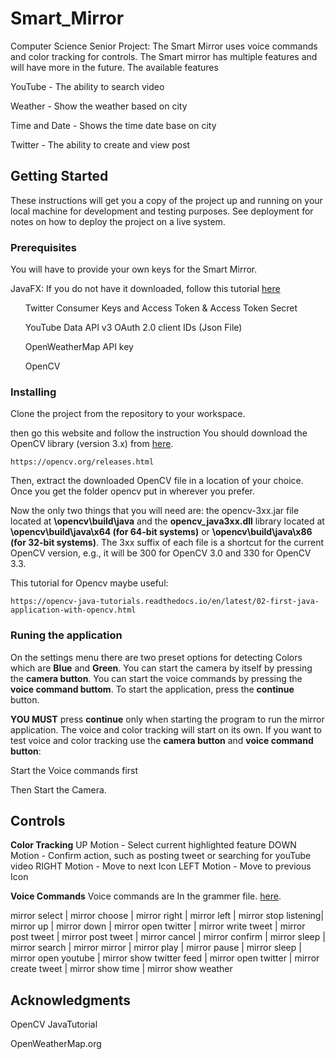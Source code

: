 # Smart_Mirror
Computer Science Senior Project: The Smart Mirror uses voice commands and color tracking for controls.
The Smart mirror has multiple features and will have more in the future. 
The available features
<p>YouTube - The ability to search video</p>
<p>Weather - Show the weather based on city</p>
<p>Time and Date - Shows the time date base on city</p>
<p>Twitter - The ability to create and view post</p>

## Getting Started

These instructions will get you a copy of the project up and running on your local machine for development and testing purposes. See deployment for notes on how to deploy the project on a live system.

### Prerequisites
You will have to provide your own keys for the Smart Mirror.

 JavaFX: If you do not have it downloaded, follow this tutorial [here](https://www.eclipse.org/efxclipse/install.html)
<ul>Twitter Consumer Keys and Access Token & Access Token Secret</ul>
<ul>YouTube Data API v3 OAuth 2.0 client IDs (Json File)</ul>
<ul>OpenWeatherMap API key</ul>
<ul>OpenCV</ul>


### Installing
Clone the project from the repository to your workspace.

then go this website and follow the instruction
You should download the OpenCV library (version 3.x) from [here](https://opencv.org/releases.html).
```
https://opencv.org/releases.html
```
Then, extract the downloaded OpenCV file in a location of your choice. Once you get the folder opencv put in wherever you prefer.

Now the only two things that you will need are: the opencv-3xx.jar file located at **\opencv\build\java** and the **opencv_java3xx.dll** library located at **\opencv\build\java\x64 (for 64-bit systems)** or **\opencv\build\java\x86 (for 32-bit systems)**. The 3xx suffix of each file is a shortcut for the current OpenCV version, e.g., it will be 300 for OpenCV 3.0 and 330 for OpenCV 3.3.

This tutorial for Opencv maybe useful:
```
https://opencv-java-tutorials.readthedocs.io/en/latest/02-first-java-application-with-opencv.html
```


### Runing the application
On the settings menu there are two preset options for detecting Colors which are **Blue** and **Green**.
You can start the camera by itself by pressing the **camera button**.
You can start the voice commands by pressing the **voice command buttom**.
To start the application, press the **continue** button.

**YOU MUST** press **continue** only when starting the program to run the mirror application. The voice and color tracking will start on its own.
If you want to test voice and color tracking use the **camera button** and **voice command button**:

Start the Voice commands first

Then Start the Camera.

## Controls
**Color Tracking**
UP Motion   - Select current highlighted feature
DOWN Motion - Confirm action, such as posting tweet or searching for youTube video
RIGHT Motion - Move to next Icon
LEFT Motion - Move to previous Icon

**Voice Commands**
Voice commands are In the grammer file. [here](https://github.com/TyreKing/Smart_Mirror/blob/master/capstone/src/application/grammar.gram).

mirror select | mirror choose | mirror right | mirror left | mirror stop listening|
mirror up | mirror down | mirror open twitter | mirror write tweet | mirror post tweet |
mirror post tweet | mirror cancel | mirror confirm | mirror sleep | mirror search |
mirror mirror | mirror play | mirror pause | mirror sleep | mirror open youtube |
mirror show twitter feed | mirror open twitter | mirror create tweet | mirror show time | mirror show weather

## Acknowledgments
OpenCV JavaTutorial

OpenWeatherMap.org
